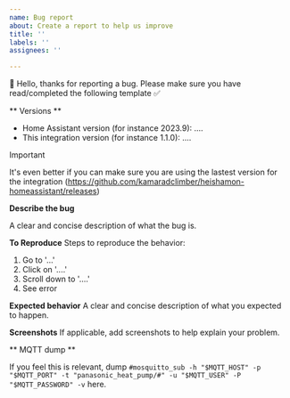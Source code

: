 ```yaml
---
name: Bug report
about: Create a report to help us improve
title: ''
labels: ''
assignees: ''

---
```


👋 Hello, thanks for reporting a bug. Please make sure you have read/completed the following template ✅

** Versions **

- Home Assistant version (for instance 2023.9): ....
- This integration version (for instance 1.1.0): ....

> [!IMPORTANT]
> It's even better if you can make sure you are using the lastest version for the integration (https://github.com/kamaradclimber/heishamon-homeassistant/releases)

**Describe the bug**

A clear and concise description of what the bug is.

**To Reproduce**
Steps to reproduce the behavior:
1. Go to '...'
2. Click on '....'
3. Scroll down to '....'
4. See error

**Expected behavior**
A clear and concise description of what you expected to happen.

**Screenshots**
If applicable, add screenshots to help explain your problem.

** MQTT dump **

If you feel this is relevant, dump `#mosquitto_sub -h "$MQTT_HOST" -p "$MQTT_PORT" -t "panasonic_heat_pump/#" -u "$MQTT_USER" -P "$MQTT_PASSWORD" -v` here.
